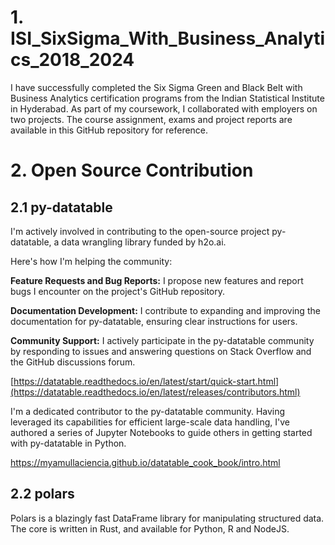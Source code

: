 # 1. ISI_SixSigma_With_Business_Analytics_2018_2024

I have successfully completed the Six Sigma Green and Black Belt with Business Analytics certification programs from the Indian Statistical Institute in Hyderabad. As part of my coursework, I collaborated with employers on two projects. The course assignment, exams and project reports are available in this GitHub repository for reference.


# 2. Open Source Contribution

## 2.1 py-datatable

I'm actively involved in contributing to the open-source project py-datatable, a data wrangling library funded by h2o.ai. 

Here's how I'm helping the community:

  **Feature Requests and Bug Reports:** I propose new features and report bugs I encounter on the project's GitHub repository.

  **Documentation Development:** I contribute to expanding and improving the documentation for py-datatable, ensuring clear instructions for users.

  **Community Support:** I actively participate in the py-datatable community by responding to issues and answering questions on Stack Overflow and the GitHub discussions forum.

[https://datatable.readthedocs.io/en/latest/start/quick-start.html](https://datatable.readthedocs.io/en/latest/releases/contributors.html)

I'm a dedicated contributor to the py-datatable community. Having leveraged its capabilities for efficient large-scale data handling, I've authored a series of Jupyter Notebooks to guide others in getting started with py-datatable in Python.

https://myamullaciencia.github.io/datatable_cook_book/intro.html 

## 2.2 polars

Polars is a blazingly fast DataFrame library for manipulating structured data. The core is written in Rust, and available for Python, R and NodeJS.
